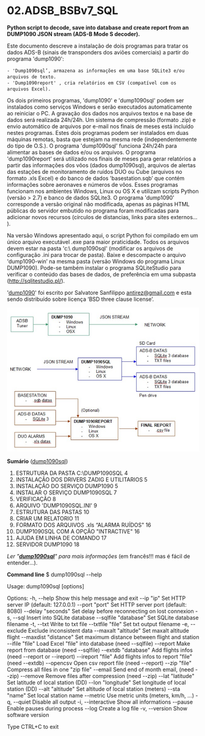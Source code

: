 # 02.ADSB_BSBv7_SQL
**Python script to decode, save into database and create report from an DUMP1090 JSON stream (ADS-B Mode S decoder).**

Este documento descreve a instalação de dois programas para tratar os dados ADS-B (sinais de transponders dos aviões comerciais) a partir do programa 'dump1090':

	- 'Dump1090sql’, armazena as informações em uma base SQLite3 e/ou arquivos de texto.
	- 'Dump1090report' , cria relatórios em CSV (compatível com os arquivos Excel).

Os dois primeiros programas, 'dump1090' e 'dump1090sql' podem ser instalados como serviços Windows e serão executados automaticamente ao reiniciar o PC. A gravação dos dados nos arquivos textos e na base de dados será realizada 24h/24h. Um sistema de compressão (formato .zip) e envio automático de arquivos por e-mail nos finais de meses está incluído nestes programas. Estes dois programas podem ser instalados em duas máquinas remotas, basta que estejam na mesma rede (independentemente do tipo de O.S.).
O programa 'dump1090sql' funciona 24h/24h para alimentar as bases de dados e/ou os arquivos. O programa 'dump1090report’ será utilizado nos finais de meses para gerar relatórios a partir das informações dos vôos (dados dump1090sql), arquivos de alertas das estações de monitoramento de ruídos DUO ou Cube (arquivos no formato .xls Excel) e do banco de dados 'basestation.sqb’ que contém informações sobre aeronaves e números de vôos.
Esses programas funcionam nos ambientes Windows, Linux ou OS X e utilizam scripts Python (versão > 2.7) e banco de dados SQLite3. O programa 'dump1090' corresponde a versão original não modificada, apenas as páginas HTML públicas do servidor embutido no programa foram modificadas para adicionar novos recursos (círculos de distancias, links para sites externos... ).

Na versão Windows apresentado aqui, o script Python foi compilado em um único arquivo executável .exe para maior praticidade. Todos os arquivos devem estar na pasta 'c:\ dump1090sql' (modificar os arquivos de configuração .ini para trocar de pasta).
Baixe e descompacte o arquivo 'dump1090-win’ na mesma pasta (versão Windows do programa Linux DUMP1090). Pode-se também instalar o programa SQLiteStudio para verificar o conteúdo das bases de dados, de preferência em uma subpasta (http://sqlitestudio.pl/).


'[dump1090](https://github.com/MalcolmRobb/dump1090)' foi escrito por Salvatore Sanfilippo antirez@gmail.com e esta sendo distribuído sobre licença ‘BSD three clause license’.

![alt tag](https://github.com/etabbone/02.ADSB_BSBv7_SQL/blob/master/fluxo%20de%20dados.jpg)

**Sumário** ([dump1090sql](https://github.com/etabbone/02.ADSB_BSBv7_SQL/blob/master/dump1090sql.doc))

01. ESTRUTURA DA PASTA C:\DUMP1090SQL           4
02. INSTALAÇÃO DOS DRIVERS ZADIG E UTILITARIOS  5
03. INSTALAÇÃO DO SERVIÇO DUMP1090              5
04. INSTALAR O SERVIÇO DUMP1090SQL              7
05. VERIFICAÇÃO                                 8
06. ARQUIVO 'DUMP1090SQL.INI'                   9
07. ESTRUTURA DAS PASTAS                        10
08. CRIAR UM RELATORIO                          11
09. FORMATO DOS ARQUIVOS .xls “ALARMA RUÍDOS"   16
10. DUMP1090SQL COM A OPÇÃO "INTRACTIVE"        16
11. AJUDA EM LINHA DE COMANDO                   17
12. SERVIDOR DUMP1090                           18

*Ler "<b>[dump1090sql](https://github.com/etabbone/02.ADSB_BSBv7_SQL/blob/master/dump1090sql.doc)</b>" para mais informações* (em francês!!! mas é fácil de entender...).

**Command line**
$ dump1090sql --help

Usage:
dump1090sql [options]

Options:
  -h, --help                 Show this help message and exit
      --ip "ip"              Set HTTP server IP (default: 127.0.0.1)
      --port "port"          Set HTTP server port (default: 8080)
      --delay "seconds"      Set delay before reconnecting on lost connexion
  -s, --sql                  Insert into SQLite database
      --sqlfile "database"   Set SQLite database filename
  -t, --txt                  Write to txt file
      --txtfile "file"       Set txt output filename
  -e, --exclude              Exclude inconsistent data
      --maxalt "altitude"    Set maxalt altitude flight
      --maxdist "distance"   Set maximum distance between flight and station
      --ifile "file"         Load Excel "file" into database (need --sqlfile)
      --report               Make report from database (need --sqlfile)
      --extdb "database"     Add flights infos (need --report or --ireport)
      --ireport "file"       Add flights infos to report "file" (need --extdb)
      --opencsv              Open csv report file (need --report)
      --zip "file"           Compress all files in one "zip file"
      --email                Send end of month email, (need --zip)
      --remove               Remove files after compression (need --zip)
      --lat "latitude"       Set latitude of local station (DD)
      --lon "longitude"      Set longitude of local station (DD)
      --alt "altitude"       Set altitude of local station (meters)
      --sta "name"           Set local station name
      --metric               Use metric units (meters, km/h, ...)
  -q, --quiet                Disable all output
  -i, --interactive          Show all informations
      --pause                Enable pauses during process
      --log                  Create a log file
  -v, --version              Show software version

Type CTRL+C to exit

